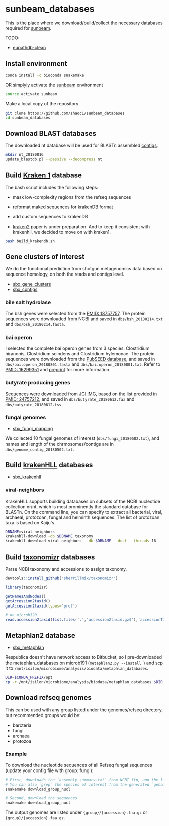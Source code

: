 # sunbeam_databases

This is the place where we download/build/collect the necessary databases required for [sunbeam](https://github.com/sunbeam-labs/sunbeam). 

TODO:
- [eupathdb-clean](https://ccb.jhu.edu/data/eupathDB/)

## Install environment
```bash
conda install -c bioconda snakemake
```

OR simplyly activate the [sunbeam](https://github.com/sunbeam-labs/sunbeam) environment
```bash
source activate sunbeam
```

Make a local copy of the repository
```bash
git clone https://github.com/zhaoc1/sunbeam_databases
cd sunbeam_databases
```

## Download BLAST databases 

The downloaded nt database will be used for BLASTn assembled [contigs](https://github.com/sunbeam-labs/sunbeam/blob/dev/rules/annotation/blast.rules). 

  ```bash
  mkdir nt_20180816
  update_blastdb.pl --passive --decompress nt
  ```

## Build [Kraken 1]((http://ccb.jhu.edu/software/kraken/)) database

The bash script includes the following steps:
- mask low-complexity regions from the refseq sequences
- reformat maked sequences for krakenDB format
- add custom sequences to krakenDB

- [kraken2](https://ccb.jhu.edu/software/kraken/MANUAL.html#installation) paper is under preparation. And to keep it consistent with krakenhll, we decided to move on with kraken1. 

```bash
bash build_krakendb.sh
```

## Gene clusters of interest

We do the functional prediction from shotgun metagenomics data based on sequence homology, on both the reads and contigs level.

- [sbx_gene_clusters](https://github.com/sunbeam-labs/sbx_gene_clusters)
- [sbx_contigs](https://github.com/sunbeam-labs/sbx_contigs)

### bile salt hydrolase

The bsh genes were selected from the [PMID: 18757757](https://www.ncbi.nlm.nih.gov/pubmed/18757757). The protein sequences were downloaded from NCBI and saved in `dbs/bsh_20180214.txt` and `dbs/bsh_20180214.fasta`.

### bai operon

I selected the complete bai operon genes from 3 species: Clostridium hiranonis, Clostridium scindens and Clostridium hylemonae. The protein sequences were downloaded from the [PubSEED database](http://pubseed.theseed.org/), and saved in `dbs/bai.operon_20180801.fasta` and `dbs/bai.operon_20180801.txt`. Refer to [PMID: 16299351](https://www.ncbi.nlm.nih.gov/pubmed/16299351) and [preprint](https://www.biorxiv.org/content/early/2017/12/04/229138) for more information.

### butyrate producing genes

Sequences were downloaded from [JGI IMG](https://img.jgi.doe.gov/), based on the list provided in [PMID: 24757212](https://www.ncbi.nlm.nih.gov/pubmed/?term=Revealing+the+Bacterial+Butyrate+Synthesis+Pathways+by+Analyzing+(Meta)genomic+Data), and saved in `dbs/butyrate_20180612.faa` and `dbs/butyrate_20180612.tsv`.

### fungal genomes 

- [sbx_fungi_mapping](https://github.com/sunbeam-labs/sbx_fungi_mapping)

We collected 10 fungal genomes of interest (`dbs/fungi_20180502.txt`), and names and length of the chrmosomes/contigs are in `dbs/genome_contig_20180502.txt`.


## Build [krakenHLL](https://github.com/fbreitwieser/krakenhll) databases

- [sbx_krakenhll](https://github.com/sunbeam-labs/sbx_krakenhll)

### viral-neighbors

KrakenHLL supports building databases on subsets of the NCBI nucleotide collection nr/nt, which is most prominently the standard database for BLASTn. On the command line, you can specify to extract all bacterial, viral, archaeal, protozoan, fungal and helminth sequences. The list of protozoan taxa is based on Kaiju's.

  ```bash
  DBNAME=viral-neighbors
  krakenhll-download -db $DBNAME taxonomy
  krakenhll-download viral-neighbors --db $DBNAME --dust --threads 16
  ```
  
## Build [taxonomizr]((https://github.com/sherrillmix/taxonomizr)) databases

Parse NCBI taxonomy and accessions to assign taxonomy.

  ```R
  devtools::install_github("sherrillmix/taxonomizr")

  library(taxonomizr)
 
  getNamesAndNodes()
  getAccession2taxid()
  getAccession2taxid(types='prot')
  
  # on microb120
  read.accession2taxid(list.files('.','accession2taxid.gz$'),'accessionTaxa_20180813.sql')
 ```

## Metaphlan2 database

- [sbx_metaphlan](https://github.com/sunbeam-labs/sbx_metaphlan)

Respublica doesn't have network access to Bitbucket, so I pre-downloaded the metaphlan_databases on microb191 (```metaphlan2.py --install ```) and scp it to `/mnt/isilon/microbiome/analysis/biodata/metaphlan_databases`.

  ```bash
  DIR=$CONDA_PREFIX/opt
  cp -r /mnt/isilon/microbiome/analysis/biodata/metaphlan_databases $DIR
  ```

## Download refseq genomes 

This can be used with any group listed under the genomes/refseq directory, but recommended groups would be:

- barcteria
- fungi
- archaea
- protozoa

### Example

To download the nucleotide sequences of all Refseq fungal sequences (update your config file with group: fungi):

```bash
# First, downloads the `assembly_summary.txt` from NCBI ftp, and the list of all genomes
# You can also `grep` the species of interest from the generated `genome_urls.txt`
snakemake download_group_nucl

# Second, download the sequences
snakemake download_group_nucl
```

The output genomes are listed under `{group}/{accession}.fna.gz` or `{group}/{accession}.faa.gz`.
